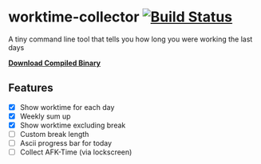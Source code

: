 # worktime-collector [![Build Status](https://travis-ci.org/samuba/worktime-collector.svg?branch=master)](https://travis-ci.org/samuba/worktime-collector)
A tiny command line tool that tells you how long you were working the last days

[**Download Compiled Binary**](https://github.com/samuba/worktime-monitor/blob/master/worktime-collector.exe?raw=true)

## Features
- [x] Show worktime for each day
- [x] Weekly sum up
- [x] Show worktime excluding break
- [ ] Custom break length
- [ ] Ascii progress bar for today
- [ ] Collect AFK-Time (via lockscreen)
